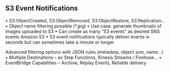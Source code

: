 ## S3 Event Notifications
• S3:ObjectCreated, S3:ObjectRemoved,
S3:ObjectRestore, S3:Replication…
• Object name filtering possible (*.jpg)
• Use case: generate thumbnails of images
uploaded to S3
• Can create as many “S3 events” as desired
SNS
events
Amazon S3
• S3 event notifications typically deliver events
in seconds but can sometimes take a minute
or longer

Advanced filtering options with JSON rules (metadata, object size,
name...)
• Multiple Destinations – ex Step Functions, Kinesis Streams / Firehose…
• EventBridge Capabilities – Archive, Replay Events, Reliable delivery